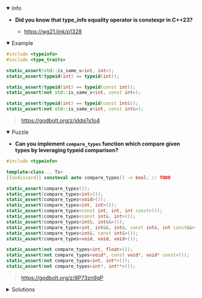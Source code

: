 <details open><summary>Info</summary><p>

* **Did you know that type_info equality operator is constexpr in C++23?**

  * https://wg21.link/p1328

</p></details><details open><summary>Example</summary><p>

```cpp
#include <typeinfo>
#include <type_traits>

static_assert(std::is_same_v<int, int>);
static_assert(typeid(int) == typeid(int));

static_assert(typeid(int) == typeid(const int));
static_assert(not std::is_same_v<int, const int>);

static_assert(typeid(int) == typeid(const int&));
static_assert(not std::is_same_v<int, const int&>);
```

> https://godbolt.org/z/jddq7s1o4

</p></details><details open><summary>Puzzle</summary><p>

* **Can you implement `compare_types` function which compare given types by leveraging typeid comparison?**

```cpp
#include <typeinfo>

template<class... Ts>
[[nodiscard]] consteval auto compare_types() -> bool; // TODO

static_assert(compare_types());
static_assert(compare_types<int>());
static_assert(compare_types<void>());
static_assert(compare_types<int, int>());
static_assert(compare_types<const int, int, int const>());
static_assert(compare_types<const int&, int>());
static_assert(compare_types<int&, int&&>());
static_assert(compare_types<int, int&&, int&, const int&, int const&&>());
static_assert(compare_types<int&, const int&>());
static_assert(compare_types<void, void, void>());

static_assert(not compare_types<int, float>());
static_assert(not compare_types<void*, const void*, void* const>());
static_assert(not compare_types<int, int*>());
static_assert(not compare_types<int*, int**>());
```

> https://godbolt.org/z/8P73zn9qP

</p></details><details><summary>Solutions</summary><p>

```cpp
template <class T, class U>
using types_equal_t = std::bool_constant<typeid(T) == typeid(U)>;

template<class... Ts>
[[nodiscard]] consteval auto compare_types() -> bool {
  using pairwise_equality_t = boost::mp11::mp_pairwise_fold<boost::mp11::mp_list<Ts...>, types_equal_t>;
  return boost::mp11::mp_apply<boost::mp11::mp_all, pairwise_equality_t>::value;
}
```

> https://godbolt.org/z/nqjrbGrzf

```cpp
consteval auto compare_types() -> bool{ return true; }

template<class T>
[[nodiscard]] consteval auto compare_types() -> bool{ return true; }

template<class R, class T, class... Ts>
[[nodiscard]] consteval auto compare_types() -> bool{
    return typeid(R) == typeid(T) && compare_types<T,Ts...>();
}
```

> https://godbolt.org/z/o3jPvPor5

```cpp
template<class... Ts>
[[nodiscard]] consteval auto compare_types() -> bool
{
    if constexpr (sizeof...(Ts) == 0) {
        return true;
    }
    else {
        auto helper = []<typename H, typename... Hs>() {
            return ((typeid(H) == typeid(Hs)) && ...);
        };

        return helper.template operator()<Ts...>();
    }
}
```

> https://godbolt.org/z/cGne6Y5xa

```cpp
[nodiscard]] consteval auto compare_types() -> bool {
    return true;
}

template <class T, class... Ts>
[[nodiscard]] consteval auto compare_types() -> bool {
    if constexpr (sizeof...(Ts) == 0) {
        return true;
    } else {
        return (... and (typeid(T) == typeid(Ts)));
    }

```

> https://godbolt.org/z/469d6oPc5

```cpp
template<class... Ts>
[[nodiscard]] consteval bool compare_types();

template<class A, class B, class... Ts>
[[nodiscard]] consteval auto compare_2types_and_a_seq_of_types() -> bool {
  return (typeid(A) == typeid(B)) && (compare_types<A, Ts...>());
}

template<class... Ts>
[[nodiscard]] consteval auto compare_types() -> bool{
  if constexpr(sizeof...(Ts) > 1){ return compare_2types_and_a_seq_of_types<Ts...>(); }
  else                           { return true; }
}

```

> https://godbolt.org/z/5ePox7vEh

```cpp
template <class... Ts>
[[nodiscard]] constexpr auto compare_types() -> bool {
  const std::type_info* type_ptrs[]{&typeid(std::remove_cvref_t<Ts>)...};

  for (auto type_ptr : type_ptrs) {
    if (*type_ptr != **type_ptrs) return false;
  }

  return true;
}
```

> https://godbolt.org/z/4c6qK3aoE

```cpp
[[nodiscard]] consteval bool compare_types() {
    return true;
}

template<class T1>
[[nodiscard]] consteval bool compare_types() {
    return true;
}

template<class T1, class T2, class...Ts>
[[nodiscard]] consteval bool compare_types() {
        return typeid(T1) == typeid(T2) and compare_types<T2, Ts...>();
}
```

> https://godbolt.org/z/ee8a7sKxh

```cpp
template<typename ... Ts>
struct types{};

template<class... Ts>
consteval bool compare_types(){
  constexpr auto n = sizeof...(Ts);
  if constexpr (n == 0 || n == 1){ return true;
  } else {
    return []<typename U1, typename U2, typename ... Us>(types<U1, U2, Us ...>){
      return typeid(U1) == typeid(U2) && compare_types<U2, Us ...>();
    }(types<Ts...>{});
  }
}
```

> https://godbolt.org/z/K9n1erMxa

```cpp
template<class... Ts>
[[nodiscard]] consteval auto compare_types() -> bool {
    if constexpr( sizeof...(Ts) < 1)
        return true;
    else {
        auto all_equal = []<typename T1, typename...Tr>() {
            return ((typeid(T1) == typeid(Tr)) && ...);
        };
        return all_equal.template operator()<Ts...>();
    }
}
```

> https://godbolt.org/z/TMTEsEzxc
